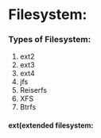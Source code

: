 # Filesystem:
### Types of Filesystem:
1. ext2
2. ext3
3. ext4
4. jfs
5. Reiserfs
6. XFS
7. Btrfs

#### ext(extended filesystem:

